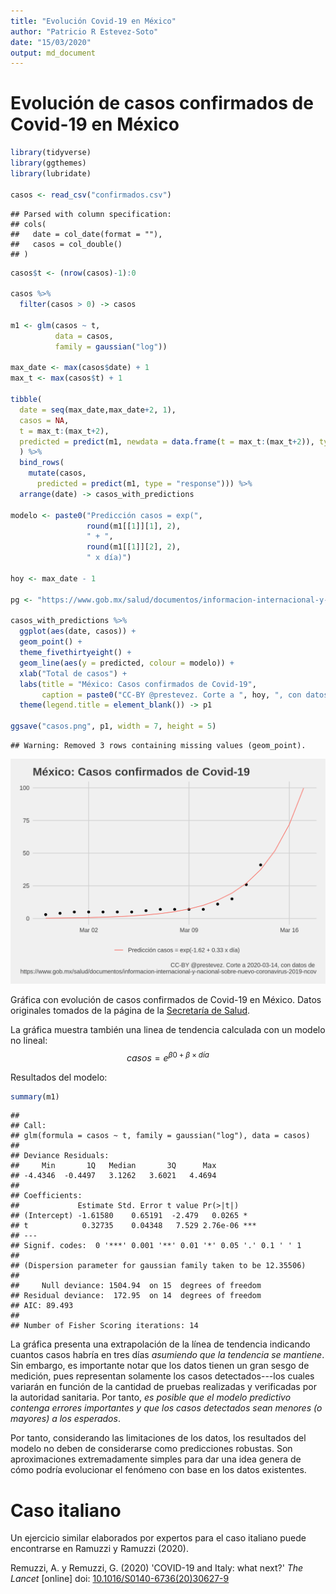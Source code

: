 ```yaml
---
title: "Evolución Covid-19 en México"
author: "Patricio R Estevez-Soto"
date: "15/03/2020"
output: md_document
---
```


# Evolución de casos confirmados de Covid-19 en México


```r
library(tidyverse)
library(ggthemes)
library(lubridate)

casos <- read_csv("confirmados.csv")
```

```
## Parsed with column specification:
## cols(
##   date = col_date(format = ""),
##   casos = col_double()
## )
```

```r
casos$t <- (nrow(casos)-1):0

casos %>%
  filter(casos > 0) -> casos

m1 <- glm(casos ~ t, 
          data = casos,
          family = gaussian("log"))

max_date <- max(casos$date) + 1
max_t <- max(casos$t) + 1

tibble(
  date = seq(max_date,max_date+2, 1),
  casos = NA,
  t = max_t:(max_t+2),
  predicted = predict(m1, newdata = data.frame(t = max_t:(max_t+2)), type = "response")
  ) %>%
  bind_rows(
    mutate(casos,
      predicted = predict(m1, type = "response"))) %>%
  arrange(date) -> casos_with_predictions

modelo <- paste0("Predicción casos = exp(",
                 round(m1[[1]][1], 2),
                 " + ",
                 round(m1[[1]][2], 2),
                 " x día)")

hoy <- max_date - 1

pg <- "https://www.gob.mx/salud/documentos/informacion-internacional-y-nacional-sobre-nuevo-coronavirus-2019-ncov"

casos_with_predictions %>%
  ggplot(aes(date, casos)) + 
  geom_point() +
  theme_fivethirtyeight() +
  geom_line(aes(y = predicted, colour = modelo)) +
  xlab("Total de casos") + 
  labs(title = "México: Casos confirmados de Covid-19",
       caption = paste0("CC-BY @prestevez. Corte a ", hoy, ", con datos de \n", pg)) +
  theme(legend.title = element_blank()) -> p1

ggsave("casos.png", p1, width = 7, height = 5)
```

```
## Warning: Removed 3 rows containing missing values (geom_point).
```


![](casos.png)

Gráfica con evolución de casos confirmados de Covid-19 en México. Datos originales tomados de la página de la [Secretaría de Salud](https://www.gob.mx/salud/documentos/informacion-internacional-y-nacional-sobre-nuevo-coronavirus-2019-ncov). 

La gráfica muestra también una linea de tendencia calculada con un modelo no lineal:
$$
casos = e^{\beta0 + \beta \times día}
$$

Resultados del modelo:


```r
summary(m1)
```

```
## 
## Call:
## glm(formula = casos ~ t, family = gaussian("log"), data = casos)
## 
## Deviance Residuals: 
##     Min       1Q   Median       3Q      Max  
## -4.4346  -0.4497   3.1262   3.6021   4.4694  
## 
## Coefficients:
##             Estimate Std. Error t value Pr(>|t|)    
## (Intercept) -1.61580    0.65191  -2.479   0.0265 *  
## t            0.32735    0.04348   7.529 2.76e-06 ***
## ---
## Signif. codes:  0 '***' 0.001 '**' 0.01 '*' 0.05 '.' 0.1 ' ' 1
## 
## (Dispersion parameter for gaussian family taken to be 12.35506)
## 
##     Null deviance: 1504.94  on 15  degrees of freedom
## Residual deviance:  172.95  on 14  degrees of freedom
## AIC: 89.493
## 
## Number of Fisher Scoring iterations: 14
```

La gráfica presenta una extrapolación de la línea de tendencia indicando cuantos casos habría en tres días *asumiendo que la tendencia se mantiene*. Sin embargo, es importante notar que los datos tienen un gran sesgo de medición, pues representan solamente los casos detectados---los cuales variarán en función de la cantidad de pruebas realizadas y verificadas por la autoridad sanitaria. Por tanto, *es posible que el modelo predictivo contenga errores importantes y que los casos detectados sean menores (o mayores) a los esperados*.

Por tanto, considerando las limitaciones de los datos, los resultados del modelo no deben de considerarse como predicciones robustas. Son aproximaciones extremadamente simples para dar una idea genera de cómo podría evolucionar el fenómeno con base en los datos existentes.

# Caso italiano

Un ejercicio similar elaborados por expertos para el caso italiano puede encontrarse en Ramuzzi y Ramuzzi (2020).

Remuzzi, A. y Remuzzi, G. (2020) 'COVID-19 and Italy: what next?' *The Lancet* [online] doi: [10.1016/S0140-6736(20)30627-9](https://doi.org/10.1016/S0140-6736(20)30627-9)




